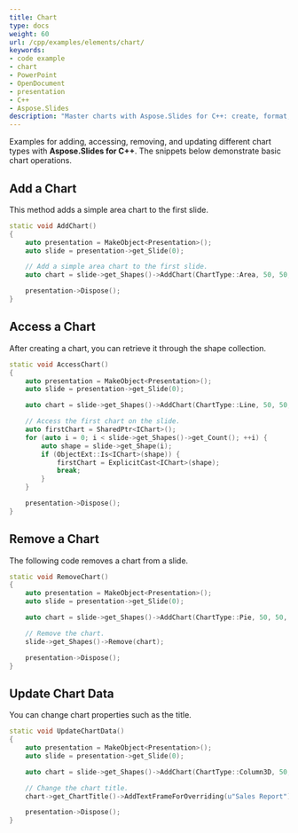 ```yaml
---
title: Chart
type: docs
weight: 60
url: /cpp/examples/elements/chart/
keywords:
- code example
- chart
- PowerPoint
- OpenDocument
- presentation
- C++
- Aspose.Slides
description: "Master charts with Aspose.Slides for C++: create, format, bind data, and export charts in PPT, PPTX, and ODP with C++ examples."
---
```


Examples for adding, accessing, removing, and updating different chart types with **Aspose.Slides for C++**. The snippets below demonstrate basic chart operations.

## **Add a Chart**

This method adds a simple area chart to the first slide.

```cpp
static void AddChart()
{
    auto presentation = MakeObject<Presentation>();
    auto slide = presentation->get_Slide(0);

    // Add a simple area chart to the first slide.
    auto chart = slide->get_Shapes()->AddChart(ChartType::Area, 50, 50, 400, 300);

    presentation->Dispose();
}
```

## **Access a Chart**

After creating a chart, you can retrieve it through the shape collection.

```cpp
static void AccessChart()
{
    auto presentation = MakeObject<Presentation>();
    auto slide = presentation->get_Slide(0);

    auto chart = slide->get_Shapes()->AddChart(ChartType::Line, 50, 50, 400, 300);

    // Access the first chart on the slide.
    auto firstChart = SharedPtr<IChart>();
    for (auto i = 0; i < slide->get_Shapes()->get_Count(); ++i) {
        auto shape = slide->get_Shape(i);
        if (ObjectExt::Is<IChart>(shape)) {
            firstChart = ExplicitCast<IChart>(shape);
            break;
        }
    }

    presentation->Dispose();
}
```

## **Remove a Chart**

The following code removes a chart from a slide.

```cpp
static void RemoveChart()
{
    auto presentation = MakeObject<Presentation>();
    auto slide = presentation->get_Slide(0);

    auto chart = slide->get_Shapes()->AddChart(ChartType::Pie, 50, 50, 400, 300);

    // Remove the chart.
    slide->get_Shapes()->Remove(chart);

    presentation->Dispose();
}
```

## **Update Chart Data**

You can change chart properties such as the title.

```cpp
static void UpdateChartData()
{
    auto presentation = MakeObject<Presentation>();
    auto slide = presentation->get_Slide(0);

    auto chart = slide->get_Shapes()->AddChart(ChartType::Column3D, 50, 50, 400, 300);

    // Change the chart title.
    chart->get_ChartTitle()->AddTextFrameForOverriding(u"Sales Report");

    presentation->Dispose();
}
```
